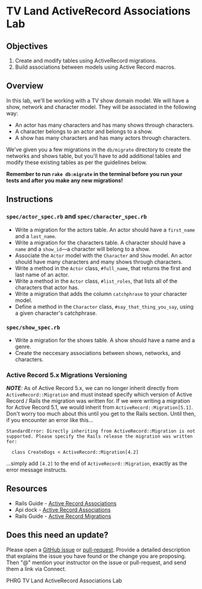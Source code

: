 # TV Land ActiveRecord Associations Lab

## Objectives

1. Create and modify tables using ActiveRecord migrations.
2. Build associations between models using Active Record macros.

## Overview

In this lab, we'll be working with a TV show domain model. We will have a show, network and character model. They will be associated in the following way:

* An actor has many characters and has many shows through characters. 
* A character belongs to an actor and belongs to a show. 
* A show has many characters and has many actors through characters. 

We've given you a few migrations in the `db/migrate` directory to create the networks and shows table, but you'll have to add additional tables and modify these existing tables as per the guidelines below. 

**Remember to run `rake db:migrate` in the terminal before you run your tests and after you make any new migrations!**

## Instructions

### `spec/actor_spec.rb` and `spec/character_spec.rb`

* Write a migration for the actors table. An actor should have a `first_name` and a `last_name`. 
* Write a migration for the characters table. A character should have a `name` and a `show_id`––a character will belong to a show. 
* Associate the `Actor` model with the `Character` and `Show` model. An actor should have many characters and many shows through characters. 
* Write a method in the `Actor` class, `#full_name`, that returns the first and last name of an actor. 
* Write a method in the `Actor` class, `#list_roles`, that lists all of the characters that actor has. 
* Write a migration that adds the column `catchphrase` to your character model.
* Define a method in the `Character` class, `#say_that_thing_you_say`, using a given character's catchphrase.

### `spec/show_spec.rb`
 
* Write a migration for the shows table. A show should have a name and a genre. 
* Create the neccesary associations between shows, networks, and characters. 

### Active Record 5.x Migrations Versioning

***NOTE***: As of Active Record 5.x, we can no longer inherit directly from `ActiveRecord::Migration` and must instead specify which version of Active Record / Rails the migration was written for. If we were writing a migration for Active Record 5.1, we would inherit from `ActiveRecord::Migration[5.1]`. Don't worry too much about this until you get to the Rails section. Until then, if you encounter an error like this...
```
StandardError: Directly inheriting from ActiveRecord::Migration is not supported. Please specify the Rails release the migration was written for:

  class CreateDogs < ActiveRecord::Migration[4.2]
```
...simply add `[4.2]` to the end of `ActiveRecord::Migration`, exactly as the error message instructs.


## Resources
* Rails Guide - [Active Record Associations](http://guides.rubyonrails.org/association_basics.html)
* Api dock - [Active Record Associations](http://apidock.com/rails/ActiveRecord/Associations)
* Rails Guide - [Active Record Migrations](http://edgeguides.rubyonrails.org/active_record_migrations.html)

## Does this need an update?
Please open a [GitHub issue](https://github.com/learn-co-curriculum/phrg-activerecord-tvland/issues) or [pull-request](https://github.com/learn-co-curriculum/phrg-activerecord-tvland/pulls). Provide a detailed description that explains the issue you have found or the change you are proposing. Then "@" mention your instructor on the issue or pull-request, and send them a link via Connect.

<p data-visibility='hidden'>PHRG TV Land ActiveRecord Associations Lab</p>
